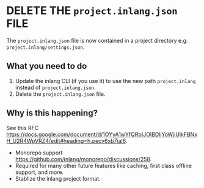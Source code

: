 # DELETE THE `project.inlang.json` FILE

The `project.inlang.json` file is now contained in a project directory e.g. `project.inlang/settings.json`.


## What you need to do

1. Update the inlang CLI (if you use it) to use the new path `project.inlang` instead of `project.inlang.json`.
2. Delete the `project.inlang.json` file.


## Why is this happening?

See this RFC https://docs.google.com/document/d/1OYyA1wYfQRbIJOIBDliYoWjiUlkFBNxH_U2R4WpVRZ4/edit#heading=h.pecv6xb7ial6.

- Monorepo support https://github.com/inlang/monorepo/discussions/258. 
- Required for many other future features like caching, first class offline support, and more. 
- Stablize the inlang project format.